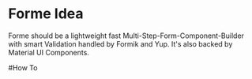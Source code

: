 # Forme Idea

Forme should be a lightweight fast Multi-Step-Form-Component-Builder with smart Validation handled by Formik and Yup. It's also backed by Material UI Components.


#How To

